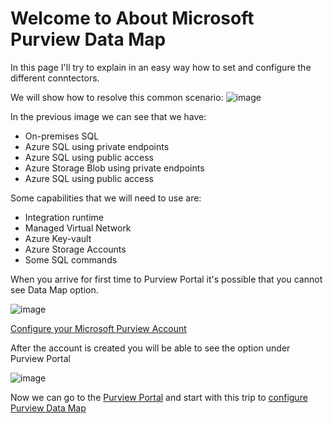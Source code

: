 # Welcome to About Microsoft Purview Data Map

In this page I'll try to explain in an easy way how to set and configure the different conntectors.

We will show how to resolve this common scenario:
![image](https://github.com/user-attachments/assets/4d7be607-d3a8-4f97-a0b2-b0f5e7b7e692)

In the previous image we can see that we have:
- On-premises SQL
- Azure SQL using private endpoints
- Azure SQL using public access
- Azure Storage Blob using private endpoints
- Azure SQL using public access

Some capabilities that we will need to use are:
- Integration runtime
- Managed Virtual Network
- Azure Key-vault
- Azure Storage Accounts
- Some SQL commands

When you arrive for first time to Purview Portal it's possible that you cannot see Data Map option.

![image](https://github.com/user-attachments/assets/20d8b1b2-d625-4768-9fe2-606fcccaa4f3)

[Configure your Microsoft Purview Account](AboutPurviewDatamap/01%20-%20MicrosoftPurviewAccount.md)

After the account is created you will be able to see the option under Purview Portal

![image](https://github.com/user-attachments/assets/9d725627-6ee5-4884-bf3e-90672149de86)

Now we can go to the [Purview Portal](https://purview.microsoft.com) and start with this trip to [configure Purview Data Map](PurviewPortalConfiguration.md)
